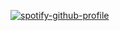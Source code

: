 [![spotify-github-profile](https://spotify-github-profile.vercel.app/api/view?uid=x56z8to11d12wapk1ari43ifo&cover_image=true&theme=novatorem&bar_color=4e357e&bar_color_cover=false)](https://github.com/kittinan/spotify-github-profile)
